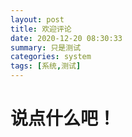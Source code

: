 ```yaml
---
layout: post
title: 欢迎评论
date: 2020-12-20 08:30:33
summary: 只是测试
categories: system 
tags: [系统,测试]
---
```

# 说点什么吧！
